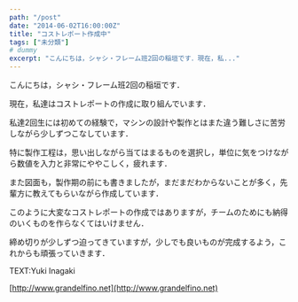 ```yaml
---
path: "/post"
date: "2014-06-02T16:00:00Z"
title: "コストレポート作成中"
tags: ["未分類"]
# dummy
excerpt: "こんにちは，シャシ・フレーム班2回の稲垣です．現在，私..."
---
```




[](02-1.jpg)

こんにちは，シャシ・フレーム班2回の稲垣です．

現在，私達はコストレポートの作成に取り組んでいます．

私達2回生には初めての経験で，マシンの設計や製作とはまた違う難しさに苦労しながら少しずつこなしています．

特に製作工程は，思い出しながら当てはまるものを選択し，単位に気をつけながら数値を入力と非常にややこしく，疲れます．

また図面も，製作期の前にも書きましたが，まだまだわからないことが多く，先輩方に教えてもらいながら作成しています．

このように大変なコストレポートの作成ではありますが，チームのためにも納得のいくものを作らなくてはいけません．

締め切りが少しずつ迫ってきていますが，少しでも良いものが完成するよう，これからも頑張っていきます．

TEXT:Yuki Inagaki

[http://www.grandelfino.net](http://www.grandelfino.net)

